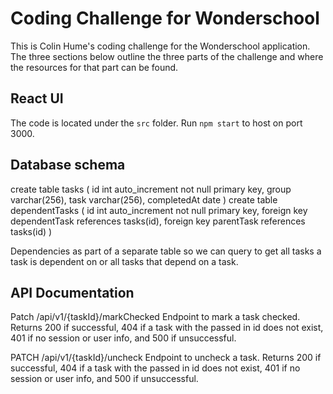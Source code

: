 # Coding Challenge for Wonderschool #
This is Colin Hume's coding challenge for the Wonderschool application.
The three sections below outline the three parts of the challenge and where the resources for that part can be found.

## React UI ##
The code is located under the `src` folder.
Run `npm start` to host on port 3000.

## Database schema ##

create table tasks (
  id int auto_increment not null primary key,
  group varchar(256),
  task varchar(256),
  completedAt date
)
create table dependentTasks (
  id int auto_increment not null primary key,
  foreign key dependentTask references tasks(id),
  foreign key parentTask references tasks(id)
)

Dependencies as part of a separate table so we can query to get all tasks a task is dependent on or all tasks that depend on a task.

## API Documentation ##

Patch
/api/v1/{taskId}/markChecked
Endpoint to mark a task checked.
Returns 200 if successful, 404 if a task with the passed in id does not exist, 401 if no session or user info, and 500 if unsuccessful.

PATCH
/api/v1/{taskId}/uncheck
Endpoint to uncheck a task.
Returns 200 if successful, 404 if a task with the passed in id does not exist, 401 if no session or user info, and 500 if unsuccessful.
